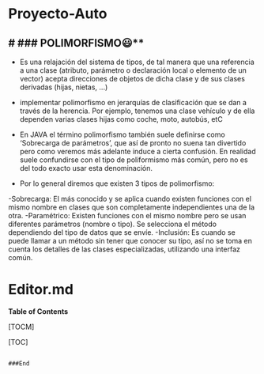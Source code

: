 # Proyecto-Auto
## # ### POLIMORFISMO:smiley:**

- Es una relajación del sistema de tipos, de tal manera que una referencia a una clase (atributo, parámetro o declaración local o elemento de un vector) acepta direcciones de objetos de dicha clase y de sus clases derivadas (hijas, nietas, ...)
- implementar polimorfismo en jerarquías de clasificación que se dan a través de la herencia. Por ejemplo, tenemos una clase vehículo y de ella dependen varias clases hijas como coche, moto, autobús, etC

- En JAVA el término polimorfismo también suele definirse como ‘Sobrecarga de parámetros’, que así de pronto no suena tan divertido pero como veremos más adelante induce a cierta confusión. En realidad suele confundirse con el tipo de poliformismo más común, pero no es del todo exacto usar esta denominación.
- Por lo general diremos que existen 3 tipos de polimorfismo:

-Sobrecarga: El más conocido y se aplica cuando existen funciones con el mismo nombre en clases que son completamente independientes una de la otra.
-Paramétrico: Existen funciones con el mismo nombre pero se usan diferentes parámetros (nombre o tipo). Se selecciona el método dependiendo del tipo de datos que se envíe.
-Inclusión: Es cuando se puede llamar a un método sin tener que conocer su tipo, así no se toma en cuenta los detalles de las clases especializadas, utilizando una interfaz común.

# Editor.md




**Table of Contents**

[TOCM]

[TOC]



```

###End
